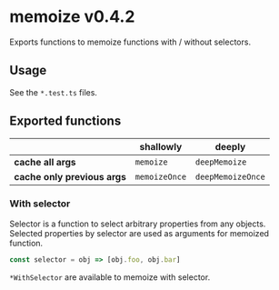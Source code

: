 # memoize v0.4.2

Exports functions to memoize functions with / without selectors.

## Usage

See the `*.test.ts` files.

## Exported functions

|                               | shallowly     | deeply            |
|-------------------------------|---------------|-------------------|
| **cache all args**            | `memoize`     | `deepMemoize`     |
| **cache only previous args**  | `memoizeOnce` | `deepMemoizeOnce` |

### With selector

Selector is a function to select arbitrary properties from any objects. Selected properties by selector are used as arguments for memoized function.

```javascript
const selector = obj => [obj.foo, obj.bar]
```

`*WithSelector` are available to memoize with selector.
